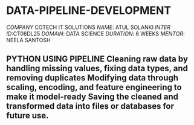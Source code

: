 # DATA-PIPELINE-DEVELOPMENT
*COMPANY* COTECH IT SOLUTIONS
*NAME*: ATUL SOLANKI
*INTER ID*:CT06DL25
*DOMAIN*: DATA SCIENCE
*DURATION*: 6 WEEKS
*MENTOR*: NEELA SANTOSH
## PYTHON USING PIPELINE Cleaning raw data by handling missing values, fixing data types, and removing duplicates Modifying data through scaling, encoding, and feature engineering to make it model-ready Saving the cleaned and transformed data into files or databases for future use.

